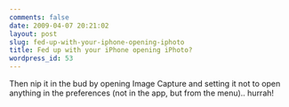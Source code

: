 ```yaml
---
comments: false
date: 2009-04-07 20:21:02
layout: post
slug: fed-up-with-your-iphone-opening-iphoto
title: Fed up with your iPhone opening iPhoto?
wordpress_id: 53
---
```


Then nip it in the bud by opening Image Capture and setting it not to open anything in the preferences (not in the app, but from the menu).. hurrah!
